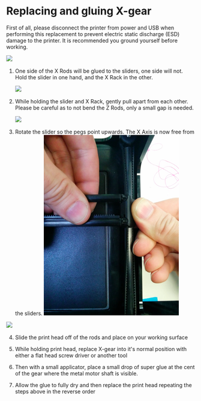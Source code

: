 # Replacing and gluing X-gear

First of all, please disconnect the printer from power and USB when performing this replacement to prevent electric static discharge \(ESD\) damage to the printer. It is recommended you ground yourself before working. 

![](http://m3dhelp.com/support/assets/img_5570cad75255d.png)

1. One side of the X Rods will be glued to the sliders, one side will not. Hold the slider in one hand, and the X Rack in the other.

   ![](http://m3dhelp.com/support/assets/img_5570cbdf1efdc.png)

2. While holding the slider and X Rack, gently pull apart from each other. Please be careful as to not bend the Z Rods, only a small gap is needed.  
 

   ![](https://printm3d.com/solutions/assets/img_5571bd22c1969.png)

3.  Rotate the slider so the pegs point upwards. The X Axis is now free from the sliders. ![](../.gitbook/assets/micro_3.png)   
 

   ![](https://printm3d.com/solutions/assets/img_5571bd3f5d6a0.png)

4. Slide the print head off of the rods and place on your working surface

5. While holding print head, replace X-gear into it's normal position with either a flat head screw driver or another tool

6. Then with a small applicator, place a small drop of super glue at the cent of the gear where the metal motor shaft is visible.

7. Allow the glue to fully dry and then replace the print head repeating the steps above in the reverse order

